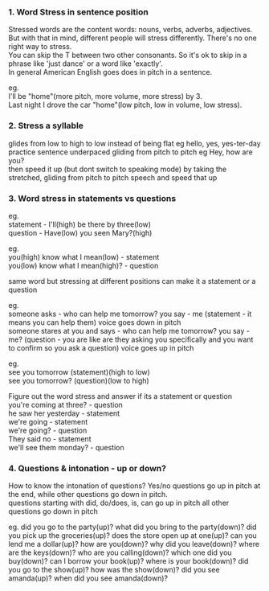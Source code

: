 ### 1. Word Stress in sentence position

Stressed words are the content words:  nouns, verbs, adverbs, adjectives.  But with that in mind, different people will stress differently.  There's no one right way to stress.<br>
You can skip the T between two other consonants.  So it's ok to skip in a phrase like 'just dance' or a word like 'exactly'.<br>
In general American English goes does in pitch in a sentence.<br>

eg. <br>
	I'll be "home"(more pitch, more volume, more stress)  by 3. <br>
    Last night I drove the car "home"(low pitch, low in volume, low stress).
    
### 2. Stress a syllable

glides from low to high to low instead of being flat eg hello, yes, yes-ter-day<br>
practice sentence underpaced gliding from pitch to pitch eg Hey, how are you?<br>
then speed it up (but dont switch to speaking mode) by taking the stretched, gliding from pitch to pitch speech and speed that up

### 3. Word stress in statements vs questions

eg. <br>
	statement - I'll(high) be there by three(low)<br>
	question - Have(low) you seen Mary?(high)<br>
   
eg. <br>
	you(high) know what I mean(low) - statement<br>
	you(low) know what I mean(high)? - question<br>
   
   same word but stressing at different positions can make it a statement or a question<br>
   
eg.<br>
	someone asks - who can help me tomorrow? you say - me (statement - it means you can help them) voice goes down in pitch<br>
	someone stares at you and says - who can help me tomorrow? you say - me? (question - you are like are they asking you specifically 
                                                                  and you want to confirm so you ask a question) voice goes up in pitch<br>

eg. <br>
	see you tomorrow (statement)(high to low)<br>
	see you tomorrow? (question)(low to high)<br>

Figure out the word stress and answer if its a statement or question<br>
	you're coming at three? - question<br>
	he saw her yesterday - statement<br>
	we're going - statement<br>
    we're going? - question<br>
    They said no - statement<br>
	we'll see them monday? - question<br>
   
### 4. Questions & intonation - up or down?

How to know the intonation of questions?  Yes/no questions go up in pitch at the end, while other questions go down in pitch.  
questions starting with did, do/does, is, can go up in pitch
all other questions go down in pitch

eg.
	did you go to the party(up)? 
	what did you bring to the party(down)?
	did you pick up the groceries(up)?
	does the store open up at one(up)?
	can you lend me a dollar(up)?
	how are you(down)?
	why did you leave(down)?
	where are the keys(down)?
	who are you calling(down)?
	which one did you buy(down)?
	can I borrow your book(up)?
	where is your book(down)?
	did you go to the show(up)?
	how was the show(down)?
	did you see amanda(up)?
	when did you see amanda(down)?
